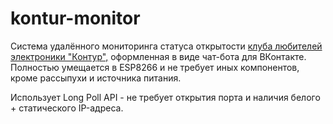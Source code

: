# kontur-monitor

Система удалённого мониторинга статуса открытости [клуба любителей электроники "Контур",](https://vk.com/ssau_kontur) оформленная в виде чат-бота для ВКонтакте.
Полностью умещается в ESP8266 и не требует иных компонентов, кроме рассыпухи и источника питания.

Использует Long Poll API - не требует открытия порта и наличия белого + статического IP-адреса.
